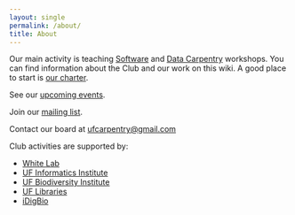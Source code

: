 ```yaml
---
layout: single
permalink: /about/
title: About
---
```


Our main activity is teaching [Software](https://software-carpentry.org/) and [Data Carpentry](http://www.datacarpentry.org/) workshops. You can find information about the Club and our work on this wiki. A good place to start is [our charter](Club-Charter).

See our [upcoming events](/events/).

Join our [mailing list](https://lists.ufl.edu/cgi-bin/wa?A0=INFORMATICS-TEACHING-L).

Contact our board at [ufcarpentry@gmail.com](mailto://ufcarpentry@gmail.com)

Club activities are supported by:

* [White Lab](http://whitelab.weecology.org/)
* [UF Informatics Institute](https://informatics.institute.ufl.edu/)
* [UF Biodiversity Institute](https://biodiversity.institute.ufl.edu/)
* [UF Libraries](http://cms.uflib.ufl.edu/)
* [iDigBio](https://www.idigbio.org/)
